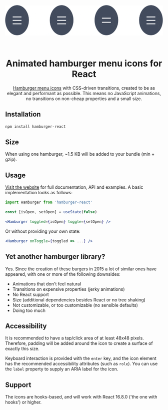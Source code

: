 <p>‌</p>
<p align="center">
  <img alt="Preview" src="docs/static/preview.gif" height="96" width="640">
</p>
<p>‌</p>
<p align="center">
<h1 align="center">Animated hamburger menu icons for React</h1>
</p>
<p align="center">
<a href="https://hamburger-react.netlify.app">Hamburger menu icons</a> with CSS-driven transitions, created to be as elegant and performant as possible. This means no JavaScript animations, no transitions on non-cheap properties and a small size.
</p>

## Installation
```sh
npm install hamburger-react
```

## Size
When using one hamburger, ~1.5 KB will be added to your bundle (min + gzip).

## Usage
[Visit the website](https://hamburger-react.netlify.app) for full documentation, API and examples. A basic implementation looks as follows:

```js
import Hamburger from 'hamburger-react'
```
```js
const [isOpen, setOpen] = useState(false)
```
```jsx
<Hamburger toggled={isOpen} toggle={setOpen} />
```

Or without providing your own state:

```jsx
<Hamburger onToggle={toggled => ...} />
```

## Yet another hamburger library?
Yes. Since the creation of these burgers in 2015 a lot of similar ones have appeared, with one or more of the following downsides:

- Animations that don't feel natural
- Transitions on expensive properties (jerky animations)
- No React support
- Size (additional dependencies besides React or no tree shaking)
- Not customizable, or too customizable (no sensible defaults)
- Doing too much

## Accessibility
It is recommended to have a tap/click area of at least 48x48 pixels. Therefore, padding will be added around the icon to create a surface of exactly this size.

Keyboard interaction is provided with the `enter` key, and the icon element has the recommended accessibility attributes (such as `role`). You can use the `label` property to supply an ARIA label for the icon.

## Support
The icons are hooks-based, and will work with React 16.8.0 ('the one with hooks') or higher.
